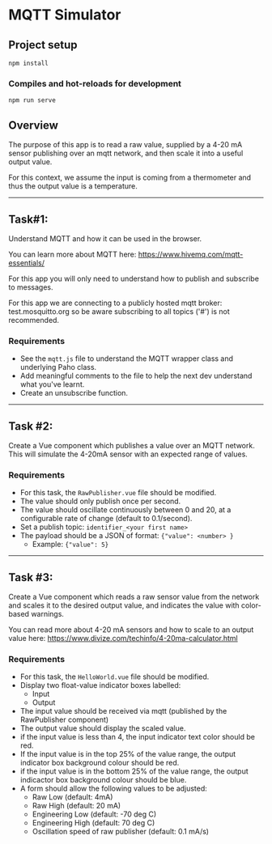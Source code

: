# MQTT Simulator
## Project setup
```
npm install
```
### Compiles and hot-reloads for development
```
npm run serve
```
## Overview
The purpose of this app is to read a raw value, supplied by a 4-20 mA sensor publishing over an mqtt network, and then scale it into a useful output value.

For this context, we assume the input is coming from a thermometer and thus the output value is a temperature.


---
## Task#1:
Understand MQTT and how it can be used in the browser.

You can learn more about MQTT here: https://www.hivemq.com/mqtt-essentials/

For this app you will only need to understand how to publish and subscribe to messages.

For this app we are connecting to a publicly hosted mqtt broker: test.mosquitto.org so be aware subscribing to all topics ('#') is not recommended.
### Requirements
- See the `mqtt.js` file to understand the MQTT wrapper class and underlying Paho class.
- Add meaningful comments to the file to help the next dev understand what you've learnt.
- Create an unsubscribe function.
---
## Task #2:
Create a Vue component which publishes a value over an MQTT network. This will simulate the 4-20mA sensor with an expected range of values.
### Requirements
- For this task, the `RawPublisher.vue` file should be modified.
- The value should only publish once per second.
- The value should oscillate continuously between 0 and 20, at a configurable rate of change (default to 0.1/second).
- Set a publish topic: `identifier_<your first name>`
- The payload should be a JSON of format: `{"value": <number> }`
   - Example: `{"value": 5}`
---
## Task #3:
Create a Vue component which reads a raw sensor value from the network and scales it to the desired output value, and indicates the value with color-based warnings.

You can read more about 4-20 mA sensors and how to scale to an output value here: https://www.divize.com/techinfo/4-20ma-calculator.html
### Requirements
- For this task, the `HelloWorld.vue` file should be modified.
- Display two float-value indicator boxes labelled:
   - Input
   - Output
- The input value should be received via mqtt (published by the RawPublisher component)
- The output value should display the scaled value.
- if the input value is less than 4, the input indicator text color should be red.
- If the input value is in the top 25% of the value range, the output indicator box background colour should be red.
- if the input value is in the bottom 25% of the value range, the output indicactor box background colour should be blue.
- A form should allow the following values to be adjusted:
	- Raw Low (default: 4mA)
	- Raw High (default: 20 mA)
	- Engineering Low (default: -70 deg C)
	- Engineering High (default: 70 deg C)
  - Oscillation speed  of raw publisher (default: 0.1 mA/s) 
